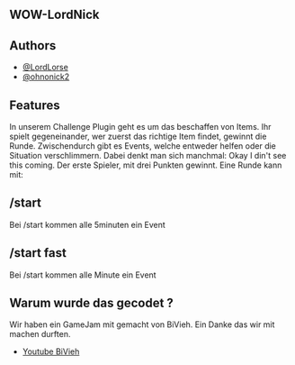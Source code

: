 ## WOW-LordNick
## Authors

- [@LordLorse](https://www.github.com/LordLorse)
- [@ohnonick2](https://www.github.com/ohnonick2)



## Features

In unserem Challenge Plugin geht es um das beschaffen von Items.
Ihr spielt gegeneinander, wer zuerst das richtige Item findet, gewinnt die Runde.
Zwischendurch gibt es Events, welche entweder helfen oder
die Situation verschlimmern. Dabei denkt man sich manchmal: Okay I din't see this coming.
Der erste Spieler, mit drei Punkten gewinnt.
Eine Runde kann mit:

/start <normal>
----
Bei /start kommen alle 5minuten ein Event 

/start fast 
----
Bei /start kommen alle Minute ein Event


## Warum wurde das gecodet ?

Wir haben ein GameJam mit gemacht von BiVieh. Ein Danke das wir mit machen durften. 


- [Youtube BiVieh](https://www.youtube.com/BiVieh)

